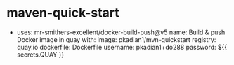 # maven-quick-start

- uses: mr-smithers-excellent/docker-build-push@v5
        name: Build & push Docker image in quay
        with:
          image: pkadian1/mvn-quickstart
          registry: quay.io
          dockerfile: Dockerfile
          username: pkadian1+do288
          password: ${{ secrets.QUAY }}
